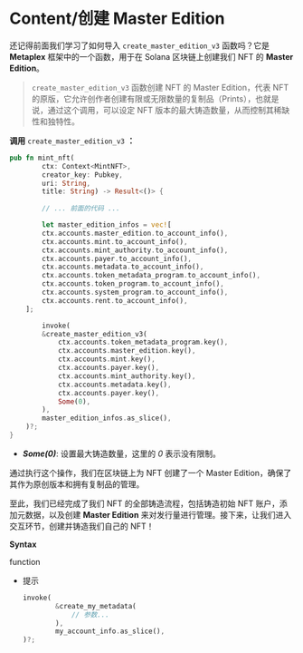 # Content/创建 **Master Edition**

还记得前面我们学习了如何导入 `create_master_edition_v3` 函数吗？它是 **Metaplex** 框架中的一个函数，用于在 Solana 区块链上创建我们 NFT 的 **Master Edition**。

> `create_master_edition_v3` 函数创建 NFT 的 Master Edition，代表 NFT 的原版，它允许创作者创建有限或无限数量的复制品（Prints），也就是说，通过这个调用，可以设定 NFT 版本的最大铸造数量，从而控制其稀缺性和独特性。
> 

**调用** `create_master_edition_v3` **：**

```rust
pub fn mint_nft(
        ctx: Context<MintNFT>,
        creator_key: Pubkey,
        uri: String,
        title: String) -> Result<()> {
        
		// ... 前面的代码 ...

		let master_edition_infos = vec![
        ctx.accounts.master_edition.to_account_info(),
        ctx.accounts.mint.to_account_info(),
        ctx.accounts.mint_authority.to_account_info(),
        ctx.accounts.payer.to_account_info(),
        ctx.accounts.metadata.to_account_info(),
        ctx.accounts.token_metadata_program.to_account_info(),
        ctx.accounts.token_program.to_account_info(),
        ctx.accounts.system_program.to_account_info(),
        ctx.accounts.rent.to_account_info(),
    ];

		invoke(
        &create_master_edition_v3(
            ctx.accounts.token_metadata_program.key(),
            ctx.accounts.master_edition.key(),
            ctx.accounts.mint.key(),
            ctx.accounts.payer.key(),
            ctx.accounts.mint_authority.key(),
            ctx.accounts.metadata.key(),
            ctx.accounts.payer.key(),
            Some(0),
        ),
        master_edition_infos.as_slice(),
    )?;
}
```

- ***Some(0)***: 设置最大铸造数量，这里的 *0* 表示没有限制。

通过执行这个操作，我们在区块链上为 NFT 创建了一个 Master Edition，确保了其作为原创版本和拥有复制品的管理。

至此，我们已经完成了我们 NFT 的全部铸造流程，包括铸造初始 NFT 账户，添加元数据，以及创建 **Master Edition** 来对发行量进行管理。接下来，让我们进入交互环节，创建并铸造我们自己的 NFT！

**Syntax** 

function

- 提示
    
    ```rust
    invoke(
            &create_my_metadata(
                // 参数...
            ),
            my_account_info.as_slice(),
    )?;
    ```